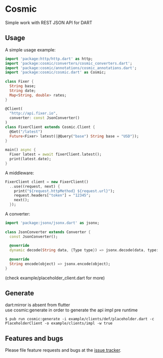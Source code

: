 # Cosmic

Simple work with REST JSON API for DART

## Usage

A simple usage example:  

```dart
import 'package:http/http.dart' as http;
import 'package:cosmic/converters/cosmic_converters.dart';
import 'package:cosmic/annotations/cosmic_annotations.dart';
import 'package:cosmic/cosmic.dart' as Cosmic;   
      
class Fixer {
  String base;
  String date;
  Map<String, double> rates;
}
      
@Client(
  "http://api.fixer.io", 
  converter: const JsonConverter()
)
class FixerClient extends Cosmic.Client {
  @Get("/latest")
  Future<Fixer> latest({@Query("base") String base = "USD"});
}   
      
main() async {
  Fixer latest = await fixerClient.latest();
  print(latest.date);
}
```

A middleware:

```dart
FixerClient client = new FixerClient()
  ..use((request, next) {
    print("${request.httpMethod} ${request.url}");
    request.headers["token"] = "12345";
    next();
  });
```
A converter:

```dart
import 'package:jsonx/jsonx.dart' as jsonx;
    
class JsonConverter extends Converter {
  const JsonConverter();
    
  @override
  dynamic decode(String data, {Type type}) => jsonx.decode(data, type: type);
    
  @override
  String encode(object) => jsonx.encode(object);
}
```

(check example/placeholder_client.dart for more)

## Generate
dart:mirror is absent from flutter   
use cosmic:generate in order to generate the api impl pre runtime  

    $ pub run cosmic:generate -i example/clients/def/placeholder.dart -c PlaceholderClient -o example/clients/impl -w true

## Features and bugs

Please file feature requests and bugs at the [issue tracker][tracker].

[tracker]: https://gitlab.com/idan-aizik-nissim/dart-cosmic/issues
